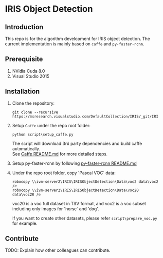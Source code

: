 # IRIS Object Detection
## Introduction 
This repo is for the algorithm development for IRIS object detection. The current implementation is mainly based on `caffe` and `py-faster-rcnn`.

## Prerequisite

1.	NVidia Cuda 8.0
2.	Visual Studio 2015

## Installation
1. Clone the repository:

   ```
   git clone --recursive https://msresearch.visualstudio.com/DefaultCollection/IRIS/_git/IRISObjectDetection
   ```
2. Setup `Caffe` under the repo root folder:
   ```
   python script\setup_caffe.py
   ```
   The script will download 3rd party dependencies and build caffe automatically.  
   See [Caffe README.md](https://msresearch.visualstudio.com/IRIS/_git/CCSCaffe?path=%2FREADME.md&version=GBWinCaffe&_a=contents) for more detailed steps.
3. Setup py-faster-rcnn by following [py-faster-rcnn README.md](https://msresearch.visualstudio.com/IRIS/_git/IRISObjectDetection?path=%2Fsrc%2Fpy-faster-rcnn%2FREADME.md&version=GBmaster&_a=contents)
4. Under the repo root folder, copy `Pascal VOC' data:
   ```
   robocopy \\ivm-server2\IRIS\IRISObjectDetection\Data\voc2 data\voc2 /e
   robocopy \\ivm-server2\IRIS\IRISObjectDetection\Data\voc20 data\voc20 /e
   ```
   voc20 is a voc full dataset in TSV format, and voc2 is a voc subset including only images for 'horse' and 'dog'.

   If you want to create other datasets, please refer `script\prepare_voc.py` for example.
    
## Contribute
TODO: Explain how other colleagues can contribute. 
